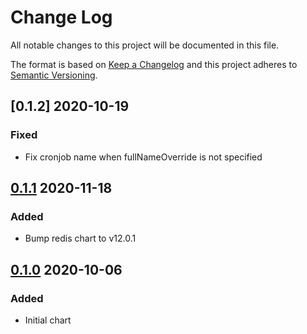 Change Log
==========

All notable changes to this project will be documented in this file.

The format is based on [Keep a Changelog](http://keepachangelog.com/)
and this project adheres to [Semantic Versioning](http://semver.org/).

## [0.1.2] 2020-10-19
### Fixed
- Fix cronjob name when fullNameOverride is not specified

## [0.1.1] 2020-11-18
### Added
- Bump redis chart to v12.0.1

## [0.1.0] 2020-10-06
### Added
- Initial chart

[0.1.0]: https://github.com/rhoai/helm-charts/releases/tag/redis-0.1.0
[0.1.1]: https://github.com/rhoai/helm-charts/compare/redis-0.1.0...redis-0.1.1

[comment]: # (Added, Changed, Fixed, Removed)
